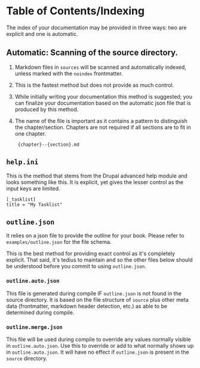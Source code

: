 # Table of Contents/Indexing
The index of your documentation may be provided in three ways: two are explicit and one is automatic.

## Automatic: Scanning of the source directory.
1. Markdown files in `sources` will be scanned and automatically indexed, unless marked with the `noindex` frontmatter.
1. This is the fastest method but does not provide as much control.
1. While initially writing your documentation this method is suggested; you can finalize your documentation based on the automatic json file that is produced by this method.
1. The name of the file is important as it contains a pattern to distinguish the chapter/section.  Chapters are not required if all sections are to fit in one chapter.

        {chapter}--{section}.md

## `help.ini`
This is the method that stems from the Drupal advanced help module and looks something like this.  It is explicit, yet gives the lesser control as the input keys are limited.

    [_tasklist]
    title = "My Tasklist"

## `outline.json`
It relies on a json file to provide the outline for your book.  Please refer to `examples/outline.json` for the file schema.

This is the best method for providing exact control as it's completely explicit.  That said, it's tedius to maintain and so the other files below should be understood before you commit to using `outline.json`.  

### `outline.auto.json`
This file is generated during compile IF `outline.json` is not found in the source directory.  It is based on the file structure of `source` plus other meta data (frontmatter, markdown header detection, etc.) as able to be determined during compile.

### `outline.merge.json`
This file will be used during compile to override any values normally visible in `outline.auto.json`.  Use this to override or add to what normally shows up in `outline.auto.json`.  It will have no effect if `outline.json` is present in the `source` directory.
